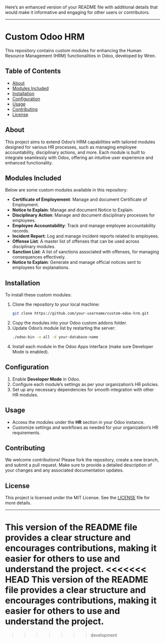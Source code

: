 Here’s an enhanced version of your README file with additional details that would make it informative and engaging for other users or contributors.

---

# Custom Odoo HRM

This repository contains custom modules for enhancing the Human Resource Management (HRM) functionalities in Odoo, developed by Wren.

## Table of Contents

- [About](#about)
- [Modules Included](#modules-included)
- [Installation](#installation)
- [Configuration](#configuration)
- [Usage](#usage)
- [Contributing](#contributing)
- [License](#license)

## About

This project aims to extend Odoo’s HRM capabilities with tailored modules designed for various HR processes, such as managing employee accountability, disciplinary actions, and more. Each module is built to integrate seamlessly with Odoo, offering an intuitive user experience and enhanced functionality.

## Modules Included

Below are some custom modules available in this repository:


- **Certificate of Employement**: Manage and document Certificate of Employment.
- **Notice to Explain**: Manage and document Notice to Explain.
- **Disciplinary Action**: Manage and document disciplinary processes for employees.
- **Employee Accountability**: Track and manage employee accountability records.
- **Incident Report**: Log and manage incident reports related to employees.
- **Offense List**: A master list of offenses that can be used across disciplinary modules.
- **Sanction List**: A list of sanctions associated with offenses, for managing consequences effectively.
- **Notice to Explain**: Generate and manage official notices sent to employees for explanations.

## Installation

To install these custom modules:

1. Clone the repository to your local machine:
   ```bash
   git clone https://github.com/your-username/custom-odoo-hrm.git
   ```
2. Copy the modules into your Odoo custom addons folder.
3. Update Odoo’s module list by restarting the server:
   ```bash
   ./odoo-bin -u all -d your-database-name
   ```
4. Install each module in the Odoo Apps interface (make sure Developer Mode is enabled).

## Configuration

1. Enable **Developer Mode** in Odoo.
2. Configure each module’s settings as per your organization’s HR policies.
3. Set up any necessary dependencies for smooth integration with other HR modules.

## Usage

- Access the modules under the **HR** section in your Odoo instance.
- Customize settings and workflows as needed for your organization’s HR requirements.

## Contributing

We welcome contributions! Please fork the repository, create a new branch, and submit a pull request. Make sure to provide a detailed description of your changes and any associated documentation updates.

## License

This project is licensed under the MIT License. See the [LICENSE](LICENSE) file for more details.

---

This version of the README file provides a clear structure and encourages contributions, making it easier for others to use and understand the project.
<<<<<<< HEAD
This version of the README file provides a clear structure and encourages contributions, making it easier for others to use and understand the project.
=======
>>>>>>> development
